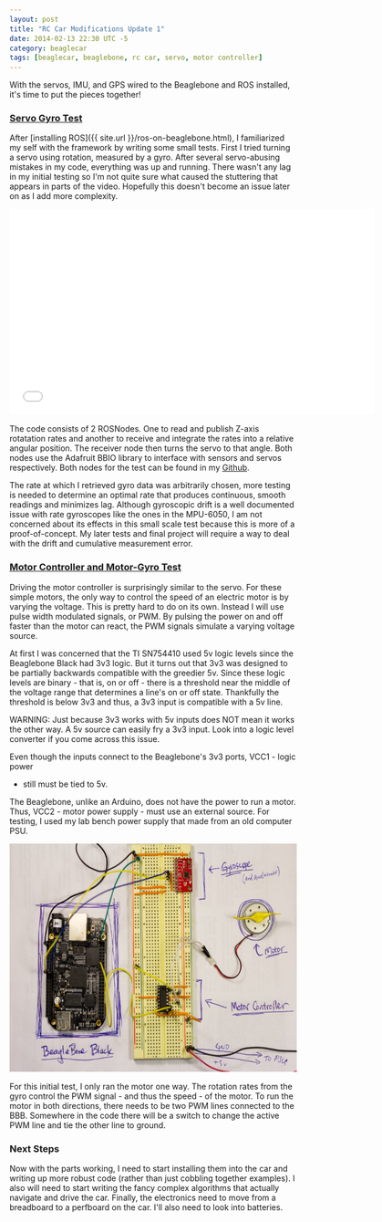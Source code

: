 ```yaml
---
layout: post
title: "RC Car Modifications Update 1"
date: 2014-02-13 22:30 UTC -5
category: beaglecar
tags: [beaglecar, beaglebone, rc car, servo, motor controller]
---
```


With the servos, IMU, and GPS wired to the Beaglebone and ROS installed, it's
time to put the pieces together!

<a name="servo-gyro" href="#servo-gyro"><h3>Servo Gyro Test</h3></a>

After [installing ROS]({{ site.url }}/ros-on-beaglebone.html), I familiarized my
self with the framework by writing some small tests. First I tried turning a 
servo using rotation, measured by a gyro. After several servo-abusing mistakes 
in my code, everything was up and running. There wasn't any lag in my initial 
testing so I'm not quite sure what caused the stuttering that appears in parts 
of the video. Hopefully this doesn't become an issue later on as I add more 
complexity.

<iframe width="640" height="360" src="//www.youtube.com/embed/Js2NODN_0wM" frameborder="0" allowfullscreen></iframe>

The code consists of 2 ROSNodes. One to read and publish Z-axis rotatation rates
and another to receive and integrate the rates into a relative angular position.
The receiver node then turns the servo to that angle. Both nodes use the 
Adafruit BBIO library to interface with sensors and servos respectively.
Both nodes for the test can be found in my [Github](https://github.com/BunsenMcDubbs/beaglecar/tree/master/src/gyro-tests).

The rate at which I retrieved gyro data was arbitrarily chosen, more testing
is needed to determine an optimal rate that produces continuous, smooth readings
and minimizes lag. Although gyroscopic drift is a well documented issue with
rate gyroscopes like the ones in the MPU-6050, I am not concerned about its
effects in this small scale test because this is more of a proof-of-concept.
My later tests and final project will require a way to deal with the drift and
cumulative measurement error.

<a name="motor-gyro" href="#motor-gyro"><h3>Motor Controller and Motor-Gyro Test</h3></a>

Driving the motor controller is surprisingly similar to the servo. For these 
simple motors, the only way to control the speed of an electric motor is by varying
the voltage. This is pretty hard to do on its own. Instead I will use pulse
width modulated signals, or PWM. By pulsing the power on and off faster than the
motor can react, the PWM signals simulate a varying voltage source.

At first I was concerned that the TI SN754410 used 5v logic levels since the
Beaglebone Black had 3v3 logic. But it turns out that 3v3 was designed to be
partially backwards compatible with the greedier 5v. Since these logic levels
are binary - that is, on or off - there is a threshold near the middle of the
voltage range that determines a line's on or off state. Thankfully the threshold
is below 3v3 and thus, a 3v3 input is compatible with a 5v line.

WARNING: Just because 3v3 works with 5v inputs does NOT mean it works the other
way. A 5v source can easily fry a 3v3 input. Look into a logic level converter
if you come across this issue.

Even though the inputs connect to the Beaglebone's 3v3 ports, VCC1 - logic power
- still must be tied to 5v.

The Beaglebone, unlike an Arduino, does not have the power to run a motor. Thus,
VCC2 - motor power supply - must use an external source. For testing, I used my 
lab bench power supply that made from an old computer PSU.

[<img src="/images/motor-gyro.jpg" alt="Motor and gyro connected to the Beaglebone" height="400" width="600">](/images/motor-gyro.jpg)

For this initial test, I only ran the motor one way. The rotation rates from the
gyro control the PWM signal - and thus the speed - of the motor. To run the 
motor in both directions, there needs to be two PWM lines connected to the BBB.
Somewhere in the code there will be a switch to change the active PWM line and
tie the other line to ground.

### Next Steps

Now with the parts working, I need to start installing them into the car and 
writing up more robust code (rather than just cobbling together examples).
I also will need to start writing the fancy complex algorithms that actually
navigate and drive the car. Finally, the electronics need to move from a
breadboard to a perfboard on the car. I'll also need to look into batteries.

